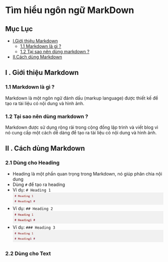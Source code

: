 # Tìm hiểu ngôn ngữ MarkDown #

## Mục Lục ##
- [I.Giới thiệu Markdown](##I.Giới-thiệu-Mardown)
    - [1.1 Markdown là gì ?](###1.1-markdown-là-gì-?)
    - [1.2 Tại sao nên dùng markdown ?](###1.2-tại-sao-nên-dùng-markdown-?)
- [II.Cách dùng Markdown ](##II.Cách-dùng-Markdown)


## I . Giới thiệu Markdown ##
### 1.1 Markdown là gì ? ###

Markdown là một ngôn ngữ đánh dấu (markup language) được thiết kế để tạo ra tài liệu có
nội dung và hình ảnh.

### 1.2 Tại sao nên dùng markdown ? ###

Markdown được sử dụng rộng rãi trong cộng đồng lập trình và viết blog vì
nó cung cấp một cách dễ dàng để tạo ra tài liệu có nội dung và hình ảnh.

## II . Cách dùng Markdown ##
### 2.1 Dùng cho Heading ###
- Heading là một phần quan trọng trong Markdown, nó giúp phân chia nội dung
- Dùng `#` để tạo ra heading
- Ví dụ: `# Heading 1`
![Heading 1](image.png)
- Ví dụ: `## Heading 2`
![Heading 2](image.png)
- Ví dụ: `### Heading 3`
![Heading 3](image.png)

### 2.2 Dùng cho Text ###

